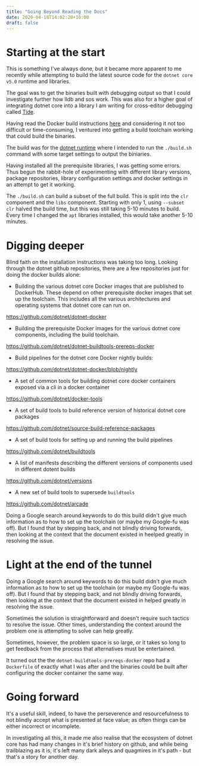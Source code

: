```yaml
---
title: "Going Beyond Reading the Docs"
date: 2020-04-18T14:02:20+10:00
draft: false
---
```


# Starting at the start

This is something I've always done, but it became more apparent to me recently while attempting to build the latest source code for the ``dotnet core v5.0`` runtime and libraries.

The goal was to get the binaries built with debugging output so that I could investigate further how lldb and sos work. This was also for a higher goal of integrating dotnet core into a library I am writing for cross-editor debugging called [Tide](https://github.com/tide-org).

Having read the Docker build instructions [here](https://github.com/dotnet/runtime/blob/master/docs/workflow/building/coreclr/linux-instructions.md) and considering it not too difficult or time-consuming, I ventured into getting a build toolchain working that could build the binaries.

The build was for the [dotnet runtime](https://github.com/dotnet/runtime/) where I intended to run the `./build.sh` command with some target settings to output the biniaries.

Having installed all the prerequisite libraries, I was getting some errors. Thus begun the rabbit-hole of experimenting with different library versions, package repositories, library configuration settings and docker settings in an attempt to get it working.

The `./build.sh` can build a subset of the full build. This is split into the `clr` component and the `libs` component. Starting with only 1, using `--subset clr` halved the build time, but this was still taking 5-10 minutes to build. Every time I changed the `apt` libraries installed, this would take another 5-10 minutes.

# Digging deeper

Blind faith on the installation instructions was taking too long. Looking through the dotnet github repositories, there are a few repositories just for doing the docker builds alone:

- Building the various dotnet core Docker images that are published to DockerHub. These depend on other prerequisite docker images that set up the toolchain. This includes all the various architectures and operating systems that dotnet core can run on.

https://github.com/dotnet/dotnet-docker

- Building the prerequisite Docker images for the various dotnet core components, including the build toolchain.

https://github.com/dotnet/dotnet-buildtools-prereqs-docker

- Build pipelines for the dotnet core Docker nightly builds:

https://github.com/dotnet/dotnet-docker/blob/nightly

- A set of common tools for building dotnet core docker containers exposed via a cli in a docker container

https://github.com/dotnet/docker-tools

- A set of build tools to build reference version of historical dotnet core packages

https://github.com/dotnet/source-build-reference-packages

- A set of build tools for setting up and running the build pipelines

https://github.com/dotnet/buildtools

- A list of manifests describing the different versions of components used in different dotent builds

https://github.com/dotnet/versions

- A new set of build tools to supersede `buildtools`

https://github.com/dotnet/arcade

Doing a Google search around keywords to do this build didn't give much information as to how to set up the toolchain (or maybe my Google-fu was off). But I found that by stepping back, and not blindly driving forwards, then looking at the context that the document existed in heelped greatly in resolving the issue.

# Light at the end of the tunnel

Doing a Google search around keywords to do this build didn't give much information as to how to set up the toolchain (or maybe my Google-fu was off). But I found that by stepping back, and not blindly driving forwards, then looking at the context that the document existed in helped greatly in resolving the issue.

Sometimes the solution is straightforward and doesn't require such tactics to resolve the issue. Other times, understanding the context around the problem one is attempting to solve can help greatly.

Sometimes, however, the problem space is so large, or it takes so long to get feedback from the process that alternatives must be entertained.

It turned out the the `dotnet-buildtools-prereqs-docker` repo had a `Dockerfile` of exactly what I was after and the binaries could be built after configuring the docker container the same way.

# Going forward

It's a useful skill, indeed, to have the perseverence and resourcefulness to not blindly accept what is presented at face value; as often things can be either incorrect or incomplete.

In investigating all this, it made me also realise that the ecosystem of dotnet core has had many changes in it's brief history on github, and while being trailblazing as it is, it's left many dark alleys and quagmires in it's path - but that's a story for another day.
